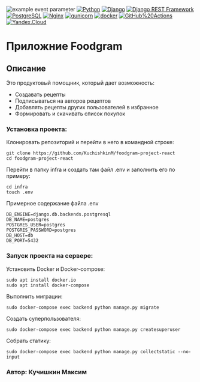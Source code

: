 ![example event parameter](https://github.com/KuchishkinM/foodgram-project-react/actions/workflows/main.yml/badge.svg?event=push)
[![Python](https://img.shields.io/badge/-Python-464646?style=flat-square&logo=Python)](https://www.python.org/)
[![Django](https://img.shields.io/badge/-Django-464646?style=flat-square&logo=Django)](https://www.djangoproject.com/)
[![Django REST Framework](https://img.shields.io/badge/-Django%20REST%20Framework-464646?style=flat-square&logo=Django%20REST%20Framework)](https://www.django-rest-framework.org/)
[![PostgreSQL](https://img.shields.io/badge/-PostgreSQL-464646?style=flat-square&logo=PostgreSQL)](https://www.postgresql.org/)
[![Nginx](https://img.shields.io/badge/-NGINX-464646?style=flat-square&logo=NGINX)](https://nginx.org/ru/)
[![gunicorn](https://img.shields.io/badge/-gunicorn-464646?style=flat-square&logo=gunicorn)](https://gunicorn.org/)
[![docker](https://img.shields.io/badge/-Docker-464646?style=flat-square&logo=docker)](https://www.docker.com/)
[![GitHub%20Actions](https://img.shields.io/badge/-GitHub%20Actions-464646?style=flat-square&logo=GitHub%20actions)](https://github.com/features/actions)
[![Yandex.Cloud](https://img.shields.io/badge/-Yandex.Cloud-464646?style=flat-square&logo=Yandex.Cloud)](https://cloud.yandex.ru/)
# Приложние Foodgram
## Описание

Это продуктовый помощник, который дает возможность:
* Создавать рецепты
* Подписываться на авторов рецептов
* Добавлять рецепты других пользователей в избранное
* Формировать и скачивать список покупок

### Установка проекта:

Клонировать репозиторий и перейти в него в командной строке:

```
git clone https://github.com/KuchishkinM/foodgram-project-react
cd foodgram-project-react
```
Перейти в папку infra и создать там файл .env и заполнить его по примеру:
```
cd infra
touch .env
```
Примерное содержание файла .env

```
DB_ENGINE=django.db.backends.postgresql
DB_NAME=postgres
POSTGRES_USER=postgres
POSTGRES_PASSWORD=postgres
DB_HOST=db
DB_PORT=5432
```
### Запуск проекта на сервере:

Установить Docker и Docker-compose:

```
sudo apt install docker.io
sudo apt install docker-compose
```

Выполнить миграции:

```
sudo docker-compose exec backend python manage.py migrate
```

Создать суперпользователя:

```
sudo docker-compose exec backend python manage.py createsuperuser
```
Собрать статику:

```
sudo docker-compose exec backend python manage.py collectstatic --no-input
```
### Автор: Кучишкин Максим